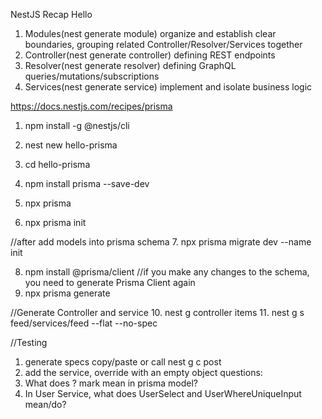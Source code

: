 NestJS Recap Hello
1. Modules(nest generate module) organize and establish clear boundaries, grouping related Controller/Resolver/Services together
2. Controller(nest generate controller) defining REST endpoints
3. Resolver(nest generate resolver) defining GraphQL queries/mutations/subscriptions
4. Services(nest generate service) implement and isolate business logic

https://docs.nestjs.com/recipes/prisma
1. npm install -g @nestjs/cli
2. nest new hello-prisma

3. cd hello-prisma
4. npm install prisma --save-dev

5. npx prisma
6. npx prisma init

//after add models into prisma schema
7. npx prisma migrate dev --name init

8. npm install @prisma/client
//if you make any changes to the schema, you need to generate Prisma Client again
9. npx prisma generate


//Generate Controller and service
10. nest g controller items
11. nest g s feed/services/feed --flat --no-spec


//Testing
1. generate specs copy/paste or call nest g c post
2. add the service, override with an empty object
questions:
1. What does ? mark mean in prisma model?
2. In User Service, what does UserSelect and UserWhereUniqueInput mean/do?